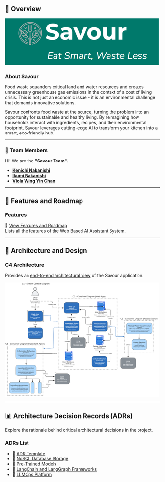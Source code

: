 ## 📖 **Overview**
<img src="images/common/savour_banner.png" alt="Savour Banner" width="500" height="auto"/>

### About Savour

Food waste squanders critical land and water resources and creates unnecessary greenhouse gas emissions in the context of a cost of living crisis. This is not just an economic issue - it is an environmental challenge that demands innovative solutions. 

Savour confronts food waste at the source, turning the problem into an opportunity for sustainable and healthy living. By reimagining how households interact with ingredients, recipes, and their environmental footprint, Savour leverages cutting-edge AI to transform your kitchen into a smart, eco-friendly hub.

---

### 🌟 **Team Members** 

Hi! We are the **"Savour Team"**.

-  **[Kenichi Nakanishi](https://www.linkedin.com/in/kenichinakanishi)**  
-  **[Ikumi Nakanishi](https://www.linkedin.com/in/ikumi-nakanishi-b40622130/)**  
-  **[Viola Wing Yin Chan](https://www.linkedin.com/in/viola-chan-158a834b/)** 

---

## 🚀 **Features and Roadmap** 

### Features
📄 [View Features and Roadmap](3_features_and_roadmap/features_and_roadmap.md)  
Lists all the features of the Web Based AI Assistant System.

---

## 🔷 **Architecture and Design** 

### C4 Architecture

Provides an [end-to-end architectural view](1_architecture_and_design/architecture.md)   of the Savour application.

<img src="images/architecture/c4-architecture-savour.png" alt="C4 Architecture Diagram" width="500" height="auto"/>

---

## 📊 **Architecture Decision Records (ADRs)** 

Explore the rationale behind critical architectural decisions in the project.  

### ADRs List

-  📄 [ADR Template](2_adrs/000_adr_template.md)  
-  📄 [NoSQL Database Storage](2_adrs/001_adr_nosql_database_storage.md)  
-  📄 [Pre-Trained Models](2_adrs/002_adr_pre_trained_models.md)  
-  📄 [LangChain and LangGraph Frameworks](2_adrs/003_adr_langchain_langgraph_framework.md)  
-  📄 [LLMOps Platform](2_adrs/004_adr_llmops_platform.md)  
